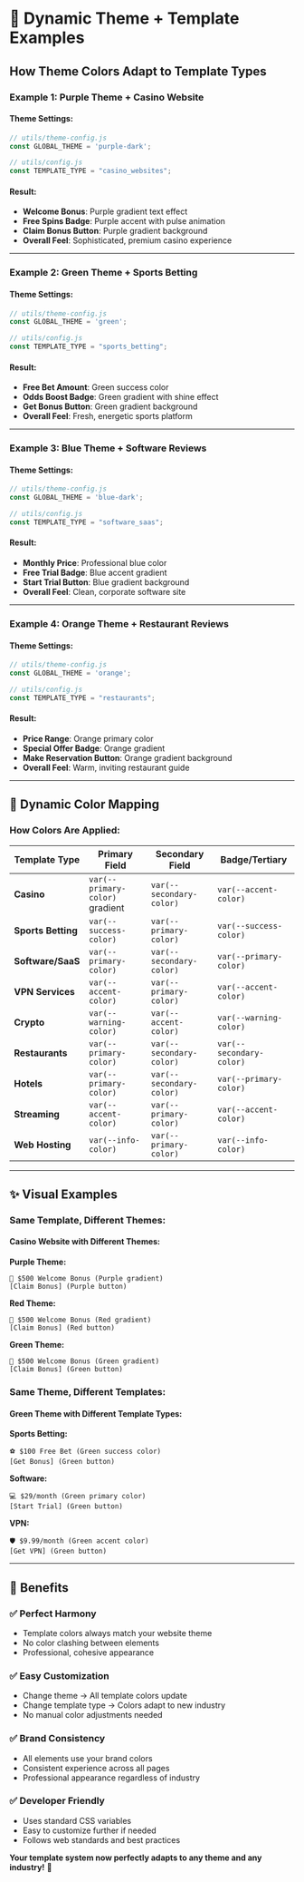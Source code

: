 # 🎨 **Dynamic Theme + Template Examples**

## **How Theme Colors Adapt to Template Types**

### **Example 1: Purple Theme + Casino Website**

#### **Theme Settings:**
```javascript
// utils/theme-config.js
const GLOBAL_THEME = 'purple-dark';

// utils/config.js  
const TEMPLATE_TYPE = "casino_websites";
```

#### **Result:**
- **Welcome Bonus**: Purple gradient text effect
- **Free Spins Badge**: Purple accent with pulse animation
- **Claim Bonus Button**: Purple gradient background
- **Overall Feel**: Sophisticated, premium casino experience

---

### **Example 2: Green Theme + Sports Betting**

#### **Theme Settings:**
```javascript
// utils/theme-config.js
const GLOBAL_THEME = 'green';

// utils/config.js
const TEMPLATE_TYPE = "sports_betting";
```

#### **Result:**
- **Free Bet Amount**: Green success color
- **Odds Boost Badge**: Green gradient with shine effect
- **Get Bonus Button**: Green gradient background
- **Overall Feel**: Fresh, energetic sports platform

---

### **Example 3: Blue Theme + Software Reviews**

#### **Theme Settings:**
```javascript
// utils/theme-config.js
const GLOBAL_THEME = 'blue-dark';

// utils/config.js
const TEMPLATE_TYPE = "software_saas";
```

#### **Result:**
- **Monthly Price**: Professional blue color
- **Free Trial Badge**: Blue accent gradient
- **Start Trial Button**: Blue gradient background
- **Overall Feel**: Clean, corporate software site

---

### **Example 4: Orange Theme + Restaurant Reviews**

#### **Theme Settings:**
```javascript
// utils/theme-config.js
const GLOBAL_THEME = 'orange';

// utils/config.js
const TEMPLATE_TYPE = "restaurants";
```

#### **Result:**
- **Price Range**: Orange primary color
- **Special Offer Badge**: Orange gradient
- **Make Reservation Button**: Orange gradient background
- **Overall Feel**: Warm, inviting restaurant guide

---

## **🔄 Dynamic Color Mapping**

### **How Colors Are Applied:**

| Template Type | Primary Field | Secondary Field | Badge/Tertiary |
|---------------|--------------|-----------------|----------------|
| **Casino** | `var(--primary-color)` gradient | `var(--secondary-color)` | `var(--accent-color)` |
| **Sports Betting** | `var(--success-color)` | `var(--primary-color)` | `var(--success-color)` |
| **Software/SaaS** | `var(--primary-color)` | `var(--secondary-color)` | `var(--primary-color)` |
| **VPN Services** | `var(--accent-color)` | `var(--primary-color)` | `var(--accent-color)` |
| **Crypto** | `var(--warning-color)` | `var(--accent-color)` | `var(--warning-color)` |
| **Restaurants** | `var(--primary-color)` | `var(--secondary-color)` | `var(--secondary-color)` |
| **Hotels** | `var(--primary-color)` | `var(--secondary-color)` | `var(--primary-color)` |
| **Streaming** | `var(--accent-color)` | `var(--primary-color)` | `var(--accent-color)` |
| **Web Hosting** | `var(--info-color)` | `var(--primary-color)` | `var(--info-color)` |

---

## **✨ Visual Examples**

### **Same Template, Different Themes:**

#### **Casino Website with Different Themes:**

**Purple Theme:**
```
🎰 $500 Welcome Bonus (Purple gradient)
[Claim Bonus] (Purple button)
```

**Red Theme:**
```
🎰 $500 Welcome Bonus (Red gradient) 
[Claim Bonus] (Red button)
```

**Green Theme:**
```
🎰 $500 Welcome Bonus (Green gradient)
[Claim Bonus] (Green button)
```

### **Same Theme, Different Templates:**

#### **Green Theme with Different Template Types:**

**Sports Betting:**
```
⚽ $100 Free Bet (Green success color)
[Get Bonus] (Green button)
```

**Software:**
```
💻 $29/month (Green primary color)
[Start Trial] (Green button)
```

**VPN:**
```
🛡️ $9.99/month (Green accent color)
[Get VPN] (Green button)
```

---

## **🎯 Benefits**

### **✅ Perfect Harmony**
- Template colors always match your website theme
- No color clashing between elements
- Professional, cohesive appearance

### **✅ Easy Customization**
- Change theme → All template colors update
- Change template type → Colors adapt to new industry
- No manual color adjustments needed

### **✅ Brand Consistency**
- All elements use your brand colors
- Consistent experience across all pages
- Professional appearance regardless of industry

### **✅ Developer Friendly**
- Uses standard CSS variables
- Easy to customize further if needed
- Follows web standards and best practices

**Your template system now perfectly adapts to any theme and any industry!** 🌈 